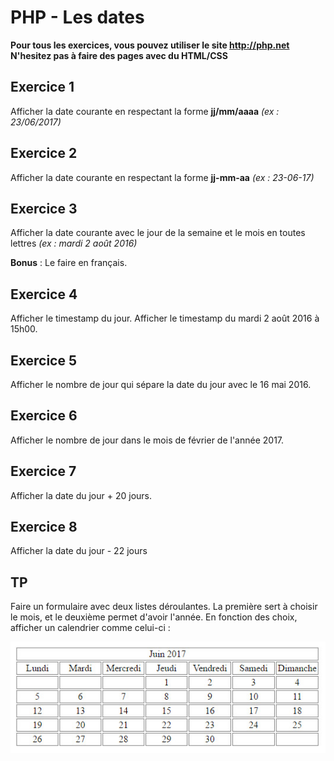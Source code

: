 # PHP - Les dates
**Pour tous les exercices, vous pouvez utiliser le site <http://php.net>**
**N'hesitez pas à faire des pages avec du HTML/CSS**
## Exercice 1
Afficher la date courante en respectant la forme **jj/mm/aaaa** *(ex : 23/06/2017)*

## Exercice 2
Afficher la date courante en respectant la forme **jj-mm-aa** *(ex : 23-06-17)*

## Exercice 3
Afficher la date courante avec le jour de la semaine et le mois en toutes lettres *(ex : mardi 2 août 2016)*

**Bonus** : Le faire en français.

## Exercice 4
Afficher le timestamp du jour.
Afficher le timestamp du mardi 2 août 2016 à 15h00.

## Exercice 5
Afficher le nombre de jour qui sépare la date du jour avec le 16 mai 2016.

## Exercice 6
Afficher le nombre de jour dans le mois de février de l'année 2017.

## Exercice 7
Afficher la date du jour + 20 jours.

## Exercice 8
Afficher la date du jour - 22 jours

## TP
Faire un formulaire avec deux listes déroulantes. La première sert à choisir le mois, et le deuxième permet d'avoir l'année.
En fonction des choix, afficher un calendrier comme celui-ci :

![Calendrier](excalendar.jpg "Calendrier")
